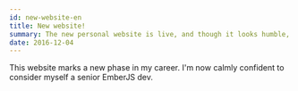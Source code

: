```yaml
---
id: new-website-en
title: New website!
summary: The new personal website is live, and though it looks humble, I'm super proud of it.
date: 2016-12-04
---
```


This website marks a new phase in my career. I'm now calmly confident to consider myself a senior EmberJS dev.
